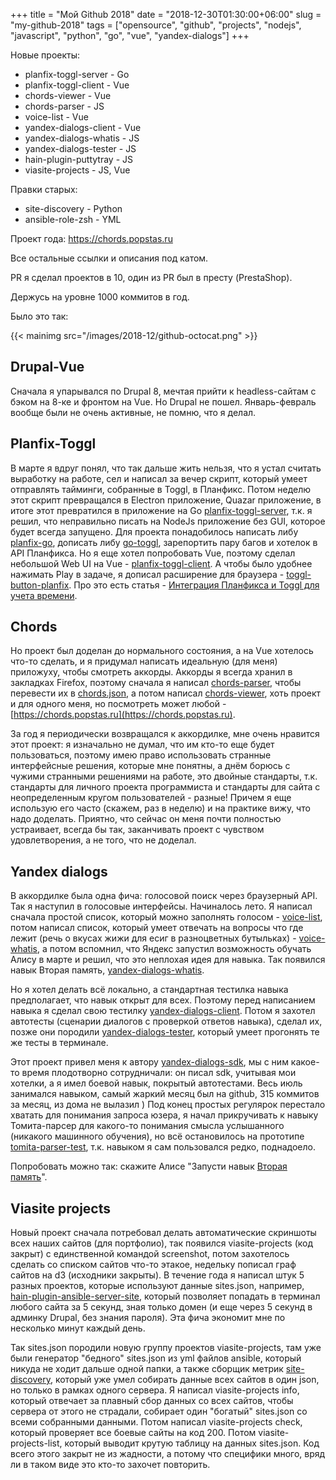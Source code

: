 +++
title = "Мой Github 2018"
date = "2018-12-30T01:30:00+06:00"
slug = "my-github-2018"
tags = ["opensource", "github", "projects", "nodejs", "javascript", "python", "go", "vue", "yandex-dialogs"]
+++

Новые проекты:

- planfix-toggl-server - Go
- planfix-toggl-client - Vue
- chords-viewer - Vue
- chords-parser - JS
- voice-list - Vue
- yandex-dialogs-client - Vue
- yandex-dialogs-whatis - JS
- yandex-dialogs-tester - JS
- hain-plugin-puttytray - JS
- viasite-projects - JS, Vue

Правки старых:

- site-discovery - Python
- ansible-role-zsh - YML

Проект года: https://chords.popstas.ru

Все остальные ссылки и описания под катом.

PR я сделал проектов в 10, один из PR был в престу (PrestaShop).

Держусь на уровне 1000 коммитов в год.

Было это так:

{{< mainimg src="/images/2018-12/github-octocat.png" >}}

<!--more-->



## Drupal-Vue
Сначала я упарывался по Drupal 8, мечтая прийти к headless-сайтам с бэком на 8-ке и фронтом на Vue. Но Drupal не пошел. Январь-февраль вообще были не очень активные, не помню, что я делал.



## Planfix-Toggl
В марте я вдруг понял, что так дальше жить нельзя, что я устал считать выработку на работе, сел и написал за вечер скрипт, который умеет отправлять тайминги, собранные в Toggl, в Планфикс. Потом неделю этот скрипт превращался в Electron приложение, Quazar приложение, в итоге этот превратился в приложение на Go [planfix-toggl-server](https://github.com/viasite/planfix-toggl-server), т.к. я решил, что неправильно писать на NodeJs приложение без GUI, которое будет всегда запущено. Для проекта понадобилось написать либу [planfix-go](https://github.com/popstas/planfix-go), дописать либу [go-toggl](https://github.com/jason0x43/go-toggl), зарепортить пару багов и хотелок в API Планфикса. Но я еще хотел попробовать Vue, поэтому сделал небольшой Web UI на Vue - [planfix-toggl-client](https://github.com/viasite/planfix-toggl-client). А чтобы было удобнее нажимать Play в задаче, я дописал расширение для браузера - [toggl-button-planfix](https://github.com/viasite/toggl-button-planfix). Про это есть статья - [Интеграция Планфикса и Toggl для учета времени](/blog/2018/03/01/planfix-toggl-integration/).



## Chords
Но проект был доделан до нормального состояния, а на Vue хотелось что-то сделать, и я придумал написать идеальную (для меня) приложуху, чтобы смотреть аккорды. Аккорды я всегда хранил в закладках Firefox, поэтому сначала я написал [chords-parser](https://github.com/popstas/chords-parser), чтобы перевести их в [chords.json](https://raw.githubusercontent.com/popstas/chords-data/master/chords.json), а потом написал [chords-viewer](https://github.com/popstas/chords-viewer), хоть проект и для одного меня, но посмотреть может любой - [https://chords.popstas.ru](https://chords.popstas.ru).

За год я периодически возвращался к аккордилке, мне очень нравится этот проект: я изначально не думал, что им кто-то еще будет пользоваться, поэтому имею право использовать странные интерфейсные решения, которые мне понятны, а днём борюсь с чужими странными решениями на работе, это двойные стандарты, т.к. стандарты для личного проекта программиста и стандарты для сайта с неопределенным кругом пользователей - разные! Причем я еще использую его часто (скажем, раз в неделю) и на практике вижу, что надо доделать. Приятно, что сейчас он меня почти полностью устраивает, всегда бы так, заканчивать проект с чувством удовлетворения, а не того, что не доделал.



## Yandex dialogs
В аккордилке была одна фича: голосовой поиск через браузерный API. Так я наступил в голосовые интерфейсы. Начиналось лето. Я написал сначала простой список, который можно заполнять голосом - [voice-list](https://github.com/popstas/voice-list), потом написал список, который умеет отвечать на вопросы что где лежит (речь о вкусах жижи для есиг в разноцветных бутыльках) - [voice-whatis](https://github.com/popstas/voice-whatis), а потом вспомнил, что Яндекс запустил возможность обучать Алису в марте и решил, что это неплохая идея для навыка. Так появился навык Вторая память, [yandex-dialogs-whatis](https://github.com/popstas/yandex-dialogs-whatis).

Но я хотел делать всё локально, а стандартная тестилка навыка предполагает, что навык открыт для всех. Поэтому перед написанием навыка я сделал свою тестилку [yandex-dialogs-client](https://github.com/popstas/yandex-dialogs-client). Потом я захотел автотесты (сценарии диалогов с проверкой ответов навыка), сделал их, позже они породили [yandex-dialogs-tester](https://github.com/popstas/yandex-dialogs-tester), который умеет прогонять те же тесты в терминале.

Этот проект привел меня к автору [yandex-dialogs-sdk](https://github.com/fletcherist/yandex-dialogs-sdk), мы с ним какое-то время плодотворно сотрудничали: он писал sdk, учитывая мои хотелки, а я имел боевой навык, покрытый автотестами. Весь июль занимался навыком, самый жаркий месяц был на github, 315 коммитов за месяц, из дома не вылазил )
Под конец простых регулярок перестало хватать для понимания запроса юзера, я начал прикручивать к навыку Томита-парсер для какого-то понимания смысла услышанного (никакого машинного обучения), но всё остановилось на прототипе [tomita-parser-test](https://github.com/popstas/tomita-parser-test), т.к. навыком я сам пользовался редко, поднадоело.

Попробовать можно так: скажите Алисе "Запусти навык [Вторая память](https://dialogs.yandex.ru/store/skills/00203e6e-vtoraya-pamya)".



## Viasite projects
Новый проект сначала потребовал делать автоматические скриншоты всех наших сайтов (для портфолио), так появился viasite-projects (код закрыт) с единственной командой screenshot, потом захотелось сделать со списком сайтов что-то этакое, недельку пописал граф сайтов на d3 (исходники закрыты). В течение года я написал штук 5 разных проектов, которые используют данные sites.json, например, [hain-plugin-ansible-server-site](https://github.com/viasite-ansible/hain-plugin-ansible-server-site), который позволяет попадать в терминал любого сайта за 5 секунд, зная только домен (и еще через 5 секунд в админку Drupal, без знания пароля). Эта фича экономит мне по несколько минут каждый день.

Так sites.json породили новую группу проектов viasite-projects, там уже были генератор "бедного" sites.json из yml файлов ansible, который никуда не ходит дальше одной папки, а также сборщик метрик [site-discovery](https://github.com/viasite/site-discovery), который уже умел собирать данные всех сайтов в один json, но только в рамках одного сервера. Я написал viasite-projects info, который отвечает за плавный сбор данных со всех сайтов, чтобы сервера от этого не страдали, собирает один "богатый" sites.json со всеми собранными данными. Потом написал viasite-projects check, который проверяет все боевые сайты на код 200. Потом viasite-projects-list, который выводит крутую таблицу на данных sites.json. Код всего этого закрыт не из жадности, а потому что специфики много, вряд ли в таком виде это кто-то захочет повторить.
